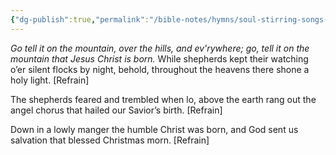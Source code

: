 ```yaml
---
{"dg-publish":true,"permalink":"/bible-notes/hymns/soul-stirring-songs-and-hymns/go-tell-it-on-the-mountain/","title":"Go Tell It on the Mountain"}
---
```




*Go tell it on the mountain,
over the hills, and ev'rywhere;
go, tell it on the mountain
that Jesus Christ is born.*
While shepherds kept their watching
o’er silent flocks by night,
behold, throughout the heavens
there shone a holy light. [Refrain]

The shepherds feared and trembled
when lo, above the earth
rang out the angel chorus
that hailed our Savior’s birth. [Refrain]

Down in a lowly manger
the humble Christ was born,
and God sent us salvation
that blessed Christmas morn. [Refrain]